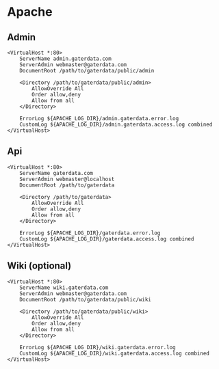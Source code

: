 Apache
======

Admin
-----

    <VirtualHost *:80>
        ServerName admin.gaterdata.com
        ServerAdmin webmaster@gaterdata.com
        DocumentRoot /path/to/gaterdata/public/admin
        
        <Directory /path/to/gaterdata/public/admin>
            AllowOverride All
            Order allow,deny
            Allow from all
        </Directory>
    
        ErrorLog ${APACHE_LOG_DIR}/admin.gaterdata.error.log
        CustomLog ${APACHE_LOG_DIR}/admin.gaterdata.access.log combined
    </VirtualHost>

Api
---

    <VirtualHost *:80>
        ServerName gaterdata.com
        ServerAdmin webmaster@localhost
        DocumentRoot /path/to/gaterdata
        
        <Directory /path/to/gaterdata>
            AllowOverride All
            Order allow,deny
            Allow from all
        </Directory>
        
        ErrorLog ${APACHE_LOG_DIR}/gaterdata.error.log
        CustomLog ${APACHE_LOG_DIR}/gaterdata.access.log combined
    </VirtualHost>

Wiki (optional)
---------------

    <VirtualHost *:80>
        ServerName wiki.gaterdata.com
        ServerAdmin webmaster@gaterdata.com
        DocumentRoot /path/to/gaterdata/public/wiki
        
        <Directory /path/to/gaterdata/public/wiki>
            AllowOverride All
            Order allow,deny
            Allow from all
        </Directory>
    
        ErrorLog ${APACHE_LOG_DIR}/wiki.gaterdata.error.log
        CustomLog ${APACHE_LOG_DIR}/wiki.gaterdata.access.log combined
    </VirtualHost>
